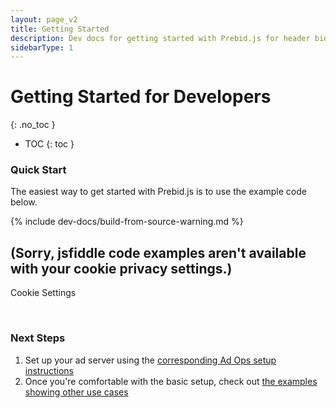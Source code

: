 ```yaml
---
layout: page_v2
title: Getting Started
description: Dev docs for getting started with Prebid.js for header bidding
sidebarType: 1
---
```




# Getting Started for Developers
{: .no_toc }

* TOC
{: toc }

### Quick Start

The easiest way to get started with Prebid.js is to use the example code below.

{% include dev-docs/build-from-source-warning.md %}

<!-- JSFiddle -->
<div id="jsfiddle" class="col-md-12">
<h2>(Sorry, jsfiddle code examples aren't available with your cookie privacy settings.)</h2>
<p><a class="optanon-show-settings">Cookie Settings</a></p><br/>
</div>

<script type="text/javascript">
Optanon.InsertHtml('<iframe width="100%" height="1600" src="//jsfiddle.net/Prebid_Examples/bryzc7g6/embedded/html,result/" allowfullscreen="allowfullscreen" frameborder="0"></iframe>', 'jsfiddle', null, {deleteSelectorContent: true}, 3);
</script>

### Next Steps

1. Set up your ad server using the [corresponding Ad Ops setup instructions](/adops/step-by-step.html)
2. Once you're comfortable with the basic setup, check out [the examples showing other use cases](/dev-docs/examples/basic-example.html)
